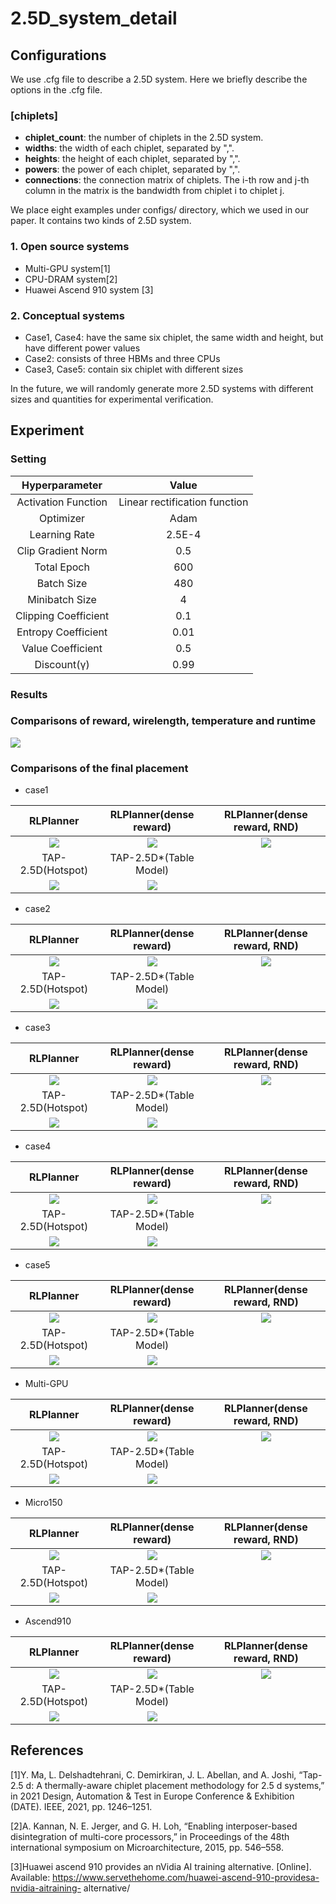 # 2.5D_system_detail

## Configurations
We use .cfg file to describe a 2.5D system. Here we briefly describe the options in the .cfg file.
### [chiplets]
- **chiplet_count**: the number of chiplets in the 2.5D system.
- **widths**: the width of each chiplet, separated by ",".
- **heights**: the height of each chiplet, separated by ",".
- **powers**: the power of each chiplet, separated by ",".
- **connections**: the connection matrix of chiplets. The i-th row and j-th column in the matrix is the bandwidth from chiplet i to chiplet j.

We place eight examples under configs/ directory, which we used in our paper. It contains two kinds of 2.5D system. 

### 1. Open source systems
- Multi-GPU system[1]
- CPU-DRAM system[2]
- Huawei Ascend 910 system [3]

### 2. Conceptual systems
- Case1, Case4: have the same six chiplet, the same width and height, but have different power values
- Case2: consists of three HBMs and three CPUs
- Case3, Case5: contain six chiplet with different sizes

In the future, we will randomly generate more 2.5D systems with different sizes and quantities for experimental verification.

## Experiment
### Setting
| Hyperparameter | Value |
| :-------------------------:|:-------------------------: |
| Activation Function | Linear rectification function|
| Optimizer           | Adam |
| Learning Rate       | 2.5E-4 |
| Clip Gradient Norm  | 0.5 |
| Total Epoch         | 600 |
| Batch Size          | 480 |
| Minibatch Size      | 4   |
| Clipping Coefficient| 0.1 |
| Entropy Coefficient | 0.01|
| Value Coefficient   | 0.5 |
| Discount(γ)         | 0.99|
      

### Results
### Comparisons of reward, wirelength, temperature and runtime
![](https://github.com/weiweihook/2.5D-system-detail/blob/main/results/comparison_all.png)

### Comparisons of the final placement
- case1

| RLPlanner | RLPlanner(dense reward)  |RLPlanner(dense reward, RND)|
| :-------------------------:|:-------------------------: |:-------------------------: |
| ![](https://github.com/weiweihook/2.5D-system-detail/blob/main/results/cnn/case1.png) | ![](https://github.com/weiweihook/2.5D-system-detail/blob/main/results/dense/case1.png)  | ![](https://github.com/weiweihook/2.5D-system-detail/blob/main/results/rnd/case1.png)|
| TAP-2.5D(Hotspot) | TAP-2.5D*(Table Model) | |
| ![](https://github.com/weiweihook/2.5D-system-detail/blob/main/results/tap1/case1.png) | ![](https://github.com/weiweihook/2.5D-system-detail/blob/main/results/tap2/case1.png) | |

- case2

| RLPlanner | RLPlanner(dense reward)  |RLPlanner(dense reward, RND)|
| :-------------------------:|:-------------------------: |:-------------------------: |
| ![](https://github.com/weiweihook/2.5D-system-detail/blob/main/results/cnn/case2.png) | ![](https://github.com/weiweihook/2.5D-system-detail/blob/main/results/dense/case2.png)  | ![](https://github.com/weiweihook/2.5D-system-detail/blob/main/results/rnd/case2.png)|
| TAP-2.5D(Hotspot) | TAP-2.5D*(Table Model) | |
| ![](https://github.com/weiweihook/2.5D-system-detail/blob/main/results/tap1/case2.png) | ![](https://github.com/weiweihook/2.5D-system-detail/blob/main/results/tap2/case2.png) | |

- case3

| RLPlanner | RLPlanner(dense reward)  |RLPlanner(dense reward, RND)|
| :-------------------------:|:-------------------------: |:-------------------------: |
| ![](https://github.com/weiweihook/2.5D-system-detail/blob/main/results/cnn/case3.png) | ![](https://github.com/weiweihook/2.5D-system-detail/blob/main/results/dense/case3.png)  | ![](https://github.com/weiweihook/2.5D-system-detail/blob/main/results/rnd/case3.png)|
| TAP-2.5D(Hotspot) | TAP-2.5D*(Table Model) | |
| ![](https://github.com/weiweihook/2.5D-system-detail/blob/main/results/tap1/case3.png) | ![](https://github.com/weiweihook/2.5D-system-detail/blob/main/results/tap2/case3.png) | |

- case4

| RLPlanner | RLPlanner(dense reward)  |RLPlanner(dense reward, RND)|
| :-------------------------:|:-------------------------: |:-------------------------: |
| ![](https://github.com/weiweihook/2.5D-system-detail/blob/main/results/cnn/case4.png) | ![](https://github.com/weiweihook/2.5D-system-detail/blob/main/results/dense/case4.png)  | ![](https://github.com/weiweihook/2.5D-system-detail/blob/main/results/rnd/case4.png)|
| TAP-2.5D(Hotspot) | TAP-2.5D*(Table Model) | |
| ![](https://github.com/weiweihook/2.5D-system-detail/blob/main/results/tap1/case4.png) | ![](https://github.com/weiweihook/2.5D-system-detail/blob/main/results/tap2/case4.png) | |

- case5

| RLPlanner | RLPlanner(dense reward)  |RLPlanner(dense reward, RND)|
| :-------------------------:|:-------------------------: |:-------------------------: |
| ![](https://github.com/weiweihook/2.5D-system-detail/blob/main/results/cnn/case5.png) | ![](https://github.com/weiweihook/2.5D-system-detail/blob/main/results/dense/case5.png)  | ![](https://github.com/weiweihook/2.5D-system-detail/blob/main/results/rnd/case5.png)|
| TAP-2.5D(Hotspot) | TAP-2.5D*(Table Model) | |
| ![](https://github.com/weiweihook/2.5D-system-detail/blob/main/results/tap1/case5.png) | ![](https://github.com/weiweihook/2.5D-system-detail/blob/main/results/tap2/case5.png) | |

- Multi-GPU

| RLPlanner | RLPlanner(dense reward)  |RLPlanner(dense reward,  RND)|
| :-------------------------:|:-------------------------: |:-------------------------: |
| ![](https://github.com/weiweihook/2.5D-system-detail/blob/main/results/cnn/case7.png) | ![](https://github.com/weiweihook/2.5D-system-detail/blob/main/results/dense/case7.png)  | ![](https://github.com/weiweihook/2.5D-system-detail/blob/main/results/rnd/case7.png)|
| TAP-2.5D(Hotspot) | TAP-2.5D*(Table Model) | |
| ![](https://github.com/weiweihook/2.5D-system-detail/blob/main/results/tap1/case71.png) | ![](https://github.com/weiweihook/2.5D-system-detail/blob/main/results/tap2/case71.png) | |


- Micro150

| RLPlanner | RLPlanner(dense reward)  |RLPlanner(dense reward, RND)|
| :-------------------------:|:-------------------------: |:-------------------------: |
| ![](https://github.com/weiweihook/2.5D-system-detail/blob/main/results/cnn/case8.png) | ![](https://github.com/weiweihook/2.5D-system-detail/blob/main/results/dense/case8.png)  | ![](https://github.com/weiweihook/2.5D-system-detail/blob/main/results/rnd/case8.png)|
| TAP-2.5D(Hotspot) | TAP-2.5D*(Table Model) | |
| ![](https://github.com/weiweihook/2.5D-system-detail/blob/main/results/tap1/case8.png) | ![](https://github.com/weiweihook/2.5D-system-detail/blob/main/results/tap2/case8.png) | |

- Ascend910

| RLPlanner | RLPlanner(dense reward)  |RLPlanner(dense reward, RND)|
| :-------------------------:|:-------------------------: |:-------------------------: |
| ![](https://github.com/weiweihook/2.5D-system-detail/blob/main/results/cnn/case6.png) | ![](https://github.com/weiweihook/2.5D-system-detail/blob/main/results/dense/case6.png)  | ![](https://github.com/weiweihook/2.5D-system-detail/blob/main/results/rnd/case6.png)|
| TAP-2.5D(Hotspot) | TAP-2.5D*(Table Model) | |
| ![](https://github.com/weiweihook/2.5D-system-detail/blob/main/results/tap1/case6.png) | ![](https://github.com/weiweihook/2.5D-system-detail/blob/main/results/tap2/case6.png) | |

## References
[1]Y. Ma, L. Delshadtehrani, C. Demirkiran, J. L. Abellan, and A. Joshi, “Tap-2.5 d: A thermally-aware chiplet placement methodology for 2.5 d systems,” in 2021 Design, Automation & Test in Europe Conference & Exhibition (DATE). IEEE, 2021, pp. 1246–1251.

[2]A. Kannan, N. E. Jerger, and G. H. Loh, “Enabling interposer-based disintegration of multi-core processors,” in Proceedings of the 48th international symposium on Microarchitecture, 2015, pp. 546–558.

[3]Huawei ascend 910 provides an nVidia AI training alternative. [Online]. Available: https://www.servethehome.com/huawei-ascend-910-providesa-nvidia-aitraining- alternative/
